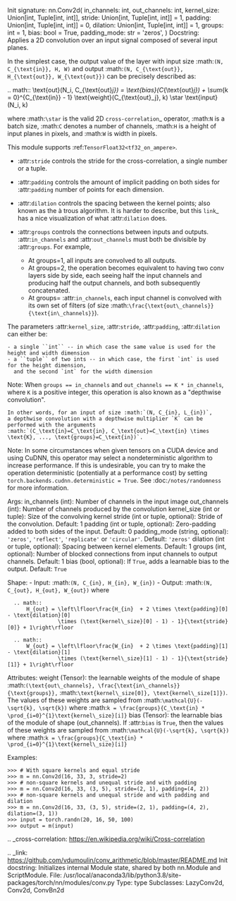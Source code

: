 Init signature:
nn.Conv2d(
    in_channels: int,
    out_channels: int,
    kernel_size: Union[int, Tuple[int, int]],
    stride: Union[int, Tuple[int, int]] = 1,
    padding: Union[int, Tuple[int, int]] = 0,
    dilation: Union[int, Tuple[int, int]] = 1,
    groups: int = 1,
    bias: bool = True,
    padding_mode: str = 'zeros',
)
Docstring:     
Applies a 2D convolution over an input signal composed of several input
planes.

In the simplest case, the output value of the layer with input size
:math:`(N, C_{\text{in}}, H, W)` and output :math:`(N, C_{\text{out}}, H_{\text{out}}, W_{\text{out}})`
can be precisely described as:

.. math::
    \text{out}(N_i, C_{\text{out}_j}) = \text{bias}(C_{\text{out}_j}) +
    \sum_{k = 0}^{C_{\text{in}} - 1} \text{weight}(C_{\text{out}_j}, k) \star \text{input}(N_i, k)


where :math:`\star` is the valid 2D `cross-correlation`_ operator,
:math:`N` is a batch size, :math:`C` denotes a number of channels,
:math:`H` is a height of input planes in pixels, and :math:`W` is
width in pixels.


This module supports :ref:`TensorFloat32<tf32_on_ampere>`.

* :attr:`stride` controls the stride for the cross-correlation, a single
  number or a tuple.

* :attr:`padding` controls the amount of implicit padding on both
  sides for :attr:`padding` number of points for each dimension.

* :attr:`dilation` controls the spacing between the kernel points; also
  known as the à trous algorithm. It is harder to describe, but this `link`_
  has a nice visualization of what :attr:`dilation` does.

* :attr:`groups` controls the connections between inputs and outputs.
  :attr:`in_channels` and :attr:`out_channels` must both be divisible by
  :attr:`groups`. For example,

    * At groups=1, all inputs are convolved to all outputs.
    * At groups=2, the operation becomes equivalent to having two conv
      layers side by side, each seeing half the input channels
      and producing half the output channels, and both subsequently
      concatenated.
    * At groups= :attr:`in_channels`, each input channel is convolved with
      its own set of filters (of size
      :math:`\frac{\text{out\_channels}}{\text{in\_channels}}`).

The parameters :attr:`kernel_size`, :attr:`stride`, :attr:`padding`, :attr:`dilation` can either be:

    - a single ``int`` -- in which case the same value is used for the height and width dimension
    - a ``tuple`` of two ints -- in which case, the first `int` is used for the height dimension,
      and the second `int` for the width dimension

Note:
    When `groups == in_channels` and `out_channels == K * in_channels`,
    where `K` is a positive integer, this operation is also known as a "depthwise convolution".

    In other words, for an input of size :math:`(N, C_{in}, L_{in})`,
    a depthwise convolution with a depthwise multiplier `K` can be performed with the arguments
    :math:`(C_\text{in}=C_\text{in}, C_\text{out}=C_\text{in} \times \text{K}, ..., \text{groups}=C_\text{in})`.

Note:
    In some circumstances when given tensors on a CUDA device and using CuDNN, this operator may select a nondeterministic algorithm to increase performance. If this is undesirable, you can try to make the operation deterministic (potentially at a performance cost) by setting ``torch.backends.cudnn.deterministic = True``. See :doc:`/notes/randomness` for more information.

Args:
    in_channels (int): Number of channels in the input image
    out_channels (int): Number of channels produced by the convolution
    kernel_size (int or tuple): Size of the convolving kernel
    stride (int or tuple, optional): Stride of the convolution. Default: 1
    padding (int or tuple, optional): Zero-padding added to both sides of
        the input. Default: 0
    padding_mode (string, optional): ``'zeros'``, ``'reflect'``,
        ``'replicate'`` or ``'circular'``. Default: ``'zeros'``
    dilation (int or tuple, optional): Spacing between kernel elements. Default: 1
    groups (int, optional): Number of blocked connections from input
        channels to output channels. Default: 1
    bias (bool, optional): If ``True``, adds a learnable bias to the
        output. Default: ``True``


Shape:
    - Input: :math:`(N, C_{in}, H_{in}, W_{in})`
    - Output: :math:`(N, C_{out}, H_{out}, W_{out})` where

      .. math::
          H_{out} = \left\lfloor\frac{H_{in}  + 2 \times \text{padding}[0] - \text{dilation}[0]
                    \times (\text{kernel\_size}[0] - 1) - 1}{\text{stride}[0]} + 1\right\rfloor

      .. math::
          W_{out} = \left\lfloor\frac{W_{in}  + 2 \times \text{padding}[1] - \text{dilation}[1]
                    \times (\text{kernel\_size}[1] - 1) - 1}{\text{stride}[1]} + 1\right\rfloor

Attributes:
    weight (Tensor): the learnable weights of the module of shape
        :math:`(\text{out\_channels}, \frac{\text{in\_channels}}{\text{groups}},`
        :math:`\text{kernel\_size[0]}, \text{kernel\_size[1]})`.
        The values of these weights are sampled from
        :math:`\mathcal{U}(-\sqrt{k}, \sqrt{k})` where
        :math:`k = \frac{groups}{C_\text{in} * \prod_{i=0}^{1}\text{kernel\_size}[i]}`
    bias (Tensor):   the learnable bias of the module of shape
        (out_channels). If :attr:`bias` is ``True``,
        then the values of these weights are
        sampled from :math:`\mathcal{U}(-\sqrt{k}, \sqrt{k})` where
        :math:`k = \frac{groups}{C_\text{in} * \prod_{i=0}^{1}\text{kernel\_size}[i]}`

Examples:

    >>> # With square kernels and equal stride
    >>> m = nn.Conv2d(16, 33, 3, stride=2)
    >>> # non-square kernels and unequal stride and with padding
    >>> m = nn.Conv2d(16, 33, (3, 5), stride=(2, 1), padding=(4, 2))
    >>> # non-square kernels and unequal stride and with padding and dilation
    >>> m = nn.Conv2d(16, 33, (3, 5), stride=(2, 1), padding=(4, 2), dilation=(3, 1))
    >>> input = torch.randn(20, 16, 50, 100)
    >>> output = m(input)

.. _cross-correlation:
    https://en.wikipedia.org/wiki/Cross-correlation

.. _link:
    https://github.com/vdumoulin/conv_arithmetic/blob/master/README.md
Init docstring: Initializes internal Module state, shared by both nn.Module and ScriptModule.
File:           /usr/local/anaconda3/lib/python3.8/site-packages/torch/nn/modules/conv.py
Type:           type
Subclasses:     LazyConv2d, Conv2d, ConvBn2d
